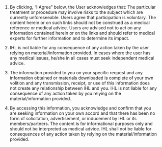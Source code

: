 
[comment]: <> (**IHL Teleconsultation** &#40;services run by India Health Link Private Limited&#41; is providing online consultations through its digital platform provided by Genix Technologies Private Limited. IHL collaborates with clinical experts of various specializations to provide health consultation via video conferencing &#40;“Tele-Consultation”&#41; through its website and through health KIOSKs. The following terms and conditions govern all the transactions with respect to tele-consultations including appointment booking, refund, and all other transactions through the website or through its authorized third party websites.)


[comment]: <> (The IHL service available on the Website do not in any way constitute an invitation or recommendation to avail the tele-consultation services. The services provided through the website or KIOSK are not intended in any manner to be a substitute in person consultation with a doctor or any healthcare professional. IHL advises the users to make independent assessment in respect of its accuracy or usefulness and suitability prior to making any decision in reliance hereof. Terms 'you' and 'your' hereafter refers to the user both registered and unregistered who is using/browsing through the IHL website [www.indiahealthlink.com]&#40;www.indiahealthlink.com&#41; and/or using KIOSKs deployed at various facilities of our partners or clients.)


[comment]: <> (**1.   Availability, Appointment, Rescheduling, Follow-up, and/or Cancellation :**)

  1. By clicking, “I Agree” below, the User acknowledges that: The particular treatment or procedure may involve risks to the subject which are currently unforeseeable. Users agree that participation is voluntary. The content herein or on such links should not be construed as a medical reference or medical advice. Users are advised not to act on any information contained herein or on the links and should refer to medical experts for further information and to determine its impact.

  2. IHL is not liable for any consequence of any action taken by the user relying on material/information provided. In cases where the user has any medical issues, he/she in all cases must seek independent medical advice.

  3. The information provided to you on your specific request and any information obtained or materials downloaded is complete of your own volition and any transmission, receipt, or use of this information does not create any relationship between IHL and you. IHL is not liable for any consequence of any action taken by you relying on the material/information provided.

  4. By accessing this information, you acknowledge and confirm that you are seeking information on your own accord and that there has been no form of solicitation, advertisement, or inducement by IHL or its members/partners. The content is for informational purposes only and should not be interpreted as medical advice. IHL shall not be liable for consequences of any action taken by relying on the material/information provided.
 


[comment]: <> (By clicking on **“I Agree”** and proceeding further you signify that you read through, understood and accepted aforementioned terms and conditions of use of service. You must agree to the above terms and conditions in order to avail the services through the website. If you have any queries or need any clarification or assistance please contact us at info@indiahealthlink.com)


[comment]: <> (**Confidentiality Notice**: This document is confidential and contains proprietary information and intellectual property of India Health Link Pvt Ltd. This document is only meant to be referred by specific users to whom it is shared by India Health Link Pvt Ltd. Neither this document nor any of the information contained herein may be reproduced or disclosed under any circumstances without the express written permission of India Health Link Pvt Ltd. Please be aware that disclosure, copying, distribution or use of this document and the information contained therein is strictly prohibited.)